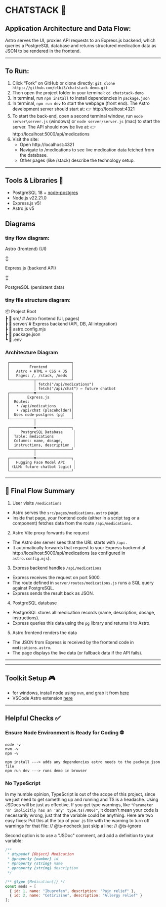 # CHATSTACK 📱

## Application Architecture and Data Flow:
Astro serves the UI, proxies API requests to an Express.js backend, which queries a PostgreSQL database and returns structured medication data as JSON to be rendered in the frontend.

---

## To Run:

1. Click “Fork” on GitHub or clone directly: `git clone https://github.com/elbi3/chatstack-demo.git`
2. Then open the project folder in your terminal: `cd chatstack-demo`
2. In terminal, run `npm install` to install dependencies in `package.json`
3. In terminal, `npm run dev` to start the webpage (front end). 
The Astro development server should start at: 👉 http://localhost:4321
4. To start the back-end, open a second terminal window, run `node server\server.js` (windows) or `node server/server.js` (mac) to start the server. 
The API should now be live at: 👉 http://localhost:5000/api/medications
5. Visit the site: 
    - Open http://localhost:4321
    - Navigate to /medications to see live medication data fetched from the database.
    - Other pages (like /stack) describe the technology setup.

---

## Tools & Libraries 💼

- PostgreSQL 18 + [node-postgres](https://node-postgres.com/)
- Node.js v22.21.0
- Express.js v5!
- Astro.js v5

## Diagrams

### tiny flow diagram:

Astro (frontend) (UI) 
  
  ↕  
  
Express.js (backend API) 
  
  ↕ 
  
PostgreSQL (persistent data) 

 
### tiny file structure diagram:
📦 Project Root  
 ┣ 📂 src/         # Astro frontend (UI, pages)  
 ┣ 📂 server/      # Express backend (API, DB, AI integration)  
 ┣ 📄 astro.config.mjs  
 ┣ 📄 package.json  
 ┗ 📄 .env  

### Architecture Diagram

     ┌────────────────────────────┐
     │         Frontend           │
     │   Astro + HTML + CSS + JS  │
     │   Pages: /, /stack, /meds  │
     └───────────┬────────────────┘
                 │ fetch("/api/medications")
                 │ fetch("/api/chat") ← future chatbot
     ┌───────────▼────────────────┐
     │        Express.js          │
     │  Routes:                   │
     │   • /api/medications       │
     │   • /api/chat (placeholder)│
     │  Uses node-postgres (pg)   │
     └───────────┬────────────────┘
                 │
     ┌───────────▼────────────────┐
     │     PostgreSQL Database     │
     │  Table: medications         │
     │  Columns: name, dosage,     │
     │  instructions, description  │
     └───────────┬────────────────┘
                 │
     ┌───────────▼────────────────┐
     │   Hugging Face Model API    │
     │ (LLM: future chatbot logic) │
     └────────────────────────────┘


---

## 🔄 Final Flow Summary

1. User visits `/medications`
- Astro serves the `src/pages/medications.astro` page.
- Inside that page, your frontend code (either in a script tag or a component) fetches data from the route `/api/medications.`

2. Astro Vite proxy forwards the request
- The Astro dev server sees that the URL starts with `/api.`
- It automatically forwards that request to your Express backend at http://localhost:5000/api/medications (as configured in `astro.config.mjs`).

3. Express backend handles `/api/medications`
- Express receives the request on port 5000.
- The route defined in `server/routes/medications.js` runs a SQL query against PostgreSQL.
- Express sends the result back as JSON.

4. PostgreSQL database
- PostgreSQL stores all medication records (name, description, dosage, instructions).
- Express queries this data using the `pg` library and returns it to Astro.

5. Astro frontend renders the data
- The JSON from Express is received by the frontend code in `medications.astro`.
- The page displays the live data (or fallback data if the API fails).

---

---

## Toolkit Setup 🎮
- for windows, install node using `nvm`, and grab it from [here](https://github.com/coreybutler)
- VSCode Astro extension [here](https://marketplace.visualstudio.com/items?itemName=astro-build.astro-vscode)

---

## Helpful Checks ✅

### Ensure Node Environment is Ready for Coding ⚽️
```shell
node -v
nvm -v
npm -v
```

```shell
npm install ---> adds any dependencies astro needs to the package.json file
npm run dev ---> runs demo in browser
```

### No TypeScript
In my humble opinion, TypeScript is out of the scope of this project, since we just need to get something up and running and TS is a headache. Using JSDocs will be just as effective. If you get type warnings, like `"Parameter 'm' implicitly has an 'any' type.ts(7006)"`, it doesn't mean your code is necessarily wrong, just that the variable could be anything. Here are two easy fixes:
Put this at the top of your .js file with the warning to turn off warnings for that file: 
// @ts-nocheck
just skip a line:
// @ts-ignore

Second option is to use a "JSDoc" comment, and add a definition to your variable:
```js
/**
 * @typedef {Object} Medication
 * @property {number} id
 * @property {string} name
 * @property {string} description
 */

/** @type {Medication[]} */
const meds = [
  { id: 1, name: "Ibuprofen", description: "Pain relief" },
  { id: 2, name: "Cetirizine", description: "Allergy relief" }
];
```
